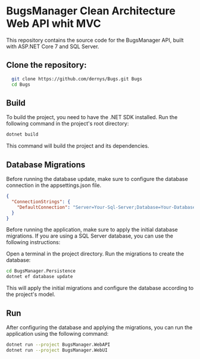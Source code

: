 # BugsManager Clean Architecture Web API whit MVC 
This repository contains the source code for the BugsManager API, built with ASP.NET Core 7 and SQL Server.

## Clone the repository:

 ```bash
   git clone https://github.com/dernys/Bugs.git Bugs
   cd Bugs
```

## Build
To build the project, you need to have the .NET SDK installed. Run the following command in the project's root directory:

```bash
dotnet build
```

This command will build the project and its dependencies.

## Database Migrations

Before running the database update, make sure to configure the database connection in the appsettings.json file. 

```json
{
  "ConnectionStrings": {
    "DefaultConnection": "Server=Your-Sql-Server;Database=Your-Database-Name;User Id=sa;Password=Your-Password;Trusted_Connection=False;Encrypt=True;TrustServerCertificate=True;"
  }
}
```
Before running the application, make sure to apply the initial database migrations. If you are using a SQL Server database, you can use the following instructions:

Open a terminal in the project directory.
Run the migrations to create the database:

```bash
cd BugsManager.Persistence
dotnet ef database update
```

This will apply the initial migrations and configure the database according to the project's model.

## Run

After configuring the database and applying the migrations, you can run the application using the following command:

```bash
dotnet run --project BugsManager.WebAPI
dotnet run --project BugsManager.WebUI
```


